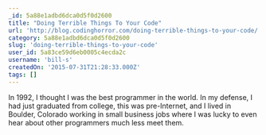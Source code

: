 ```yaml
---
_id: 5a88e1adbd6dca0d5f0d2600
title: "Doing Terrible Things To Your Code"
url: 'http://blog.codinghorror.com/doing-terrible-things-to-your-code/'
category: 5a88e1adbd6dca0d5f0d2600
slug: 'doing-terrible-things-to-your-code'
user_id: 5a83ce59d6eb0005c4ecda2c
username: 'bill-s'
createdOn: '2015-07-31T21:28:33.000Z'
tags: []
---
```


In 1992, I thought I was the best programmer in the world. In my defense, I had just graduated from college, this was pre-Internet, and I lived in Boulder, Colorado working in small business jobs where I was lucky to even hear about other programmers much less meet them.
